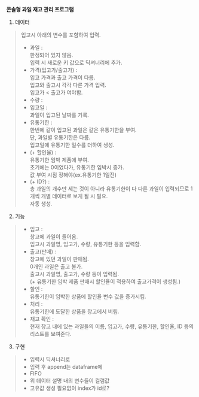 **콘솔형 과일 재고 관리 프로그램**

1. 데이터
> 입고시 아래의 변수를 포함하여 입력.
> - 과일 :  
> 한정되어 있지 않음.  
> 입력 시 새로운 키 값으로 딕셔너리에 추가.
> - 가격(입고가/출고가) :  
> 입고 가격과 출고 가격이 다름.  
> 입고와 출고시 각각 다른 가격 입력.  
> 입고가 < 출고가 여야함.
> - 수량 : 
> - 입고일 :  
> 과일이 입고된 날짜를 기록.
> - 유통기한 :  
> 한번에 같이 입고된 과일은 같은 유통기한을 부여.  
> 단, 과일별 유통기한은 다름.  
> 입고일에 유통기한 일수를 더하여 생성.
> - (+ 할인율) :  
> 유통기한 임박 제품에 부여.  
> 초기에는 0이었다가, 유통기한 임박시 증가.  
> 값 부여 시점 정해야(ex.유통기한 1일전)
> - (+ ID?) :  
> 총 과일의 개수만 세는 것이 아니라 유통기한이 다 다른 과일이 입력되므로 1개씩 개별 데이터로 보게 될 시 필요.  
> 자동 생성.

2. 기능
> - 입고 :  
> 창고에 과일이 들어옴.  
> 입고시 과일명, 입고가, 수량, 유통기한 등을 입력함.
> - 출고(판매) :  
> 창고에 있던 과일이 판매됨.  
> 0개인 과일은 출고 불가.  
> 출고시 과일명, 출고가, 수량 등이 입력됨.  
> (+ 유통기한 임박 제품 판매시 할인율이 적용하여 출고가격이 생성됨.)
> - 할인 :  
> 유통기한이 임박한 상품에 할인율 변수 값을 증가시킴.
> - 처리 :  
> 유통기한에 도달한 상품을 창고에서 버림.
> - 재고 확인 :  
> 현재 창고 내에 있는 과일들의 이름, 입고가, 수량, 유통기한, 할인율, ID 등의 리스트를 보여준다.


3. 구현
> - 입력시 딕셔너리로
> - 입력 후 append는 dataframe에
> - FIFO
> - 위 데이터 설명 내의 변수들이 컬럼값
> - 고유값 생성 필요없이 index가 id로?


